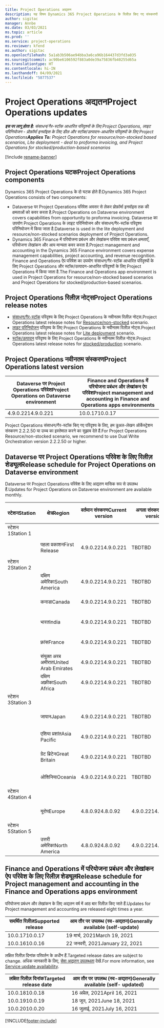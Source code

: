 ```yaml
---
title: Project Operations अद्यतन
description: यह विषय Dynamics 365 Project Operations के रिलीज़ किए गए संस्करणों के बारे में जानकारी प्रदान करता है.
author: sigitac
manager: Annbe
ms.date: 03/03/2021
ms.topic: article
ms.prod: ''
ms.service: project-operations
ms.reviewer: kfend
ms.author: sigitac
ms.openlocfilehash: 5a1ab3b506ae94bba3a6ca96b164437d3fd3a035
ms.sourcegitcommit: ac90be6106592f883a0de39a75836fb40255d65a
ms.translationtype: HT
ms.contentlocale: hi-IN
ms.lasthandoff: 04/09/2021
ms.locfileid: "5877537"
---
```

# <a name="project-operations-updates"></a><span data-ttu-id="a4175-103">Project Operations अद्यतन</span><span class="sxs-lookup"><span data-stu-id="a4175-103">Project Operations updates</span></span>

<span data-ttu-id="a4175-104">_**इस पर लागू होता है:** संसाधन/गैर-स्टॉक आधारित परिदृश्यों के लिए Project Operations, लाइट परिनियोजन - प्रोफ़ॉर्मा इनवॉइस के लिए डील और स्टॉक/उत्पादन-आधारित परिदृश्यों के लिए Project Operations_</span><span class="sxs-lookup"><span data-stu-id="a4175-104">_**Applies To:** Project Operations for resource/non-stocked based scenarios, Lite deployment - deal to proforma invoicing, and Project Operations for stocked/production-based scenarios_</span></span>

[!include [rename-banner](~/includes/cc-data-platform-banner.md)]

## <a name="project-operations-components"></a><span data-ttu-id="a4175-105">Project Operations घटक</span><span class="sxs-lookup"><span data-stu-id="a4175-105">Project Operations components</span></span>

<span data-ttu-id="a4175-106">Dynamics 365 Project Operations के दो घटक होते हैं:</span><span class="sxs-lookup"><span data-stu-id="a4175-106">Dynamics 365 Project Operations consists of two components:</span></span>

- <span data-ttu-id="a4175-107">Dataverse पर Project Operations परिवेश अवसर से लेकर प्रोफ़ॉर्मा इनवॉइस तक की क्षमताओं को कवर करता है.</span><span class="sxs-lookup"><span data-stu-id="a4175-107">Project Operations on Dataverse environment covers capabilities from opportunity to proforma invoicing.</span></span> <span data-ttu-id="a4175-108">Dataverse का उपयोग Project Operations के लाइट परिनियोजन और संसाधन/गैर-स्टॉक परिदृश्य परिनियोजन में किया जाता है.</span><span class="sxs-lookup"><span data-stu-id="a4175-108">Dataverse is used in the lite deployment and resource/non-stocked scenarios deployment of Project Operations.</span></span>
- <span data-ttu-id="a4175-109">Dynamics 365 Finance में परियोजना प्रबंधन और लेखांकन परिवेश व्यय प्रबंधन क्षमताएँ, परियोजना लेखांकन और आय मान्यता कवर करता है.</span><span class="sxs-lookup"><span data-stu-id="a4175-109">Project management and accounting in the Dynamics 365 Finance environment covers expense management capabilities, project accounting, and revenue recognition.</span></span> <span data-ttu-id="a4175-110">Finance and Operations ऐप परिवेश का उपयोग संसाधन/गैर-स्टॉक आधारित परिदृश्यों के लिए Project Operations और स्टॉक/उत्पादन-आधारित परिदृश्यों के लिए Project Operations में किया जाता है.</span><span class="sxs-lookup"><span data-stu-id="a4175-110">The Finance and Operations app environment is used in Project Operations for resource/non-stocked based scenarios and Project Operations for stocked/production-based scenarios.</span></span>

## <a name="project-operations-release-notes"></a><span data-ttu-id="a4175-111">Project Operations रिलीज़ नोट्स</span><span class="sxs-lookup"><span data-stu-id="a4175-111">Project Operations release notes</span></span>
- <span data-ttu-id="a4175-112">[संसाधन/गैर-स्टॉक](whats-new-apr-2021-resource-based.md) परिदृश्य के लिए Project Operations के नवीनतम रिलीज़ नोट्स.</span><span class="sxs-lookup"><span data-stu-id="a4175-112">Project Operations latest release notes for [Resource/non-stocked](whats-new-apr-2021-resource-based.md) scenario.</span></span>
- <span data-ttu-id="a4175-113">[लाइट परिनियोजन](../pro/whats-new/whats-new-apr-2021-lite.md) परिदृश्य के लिए Project Operations के नवीनतम रिलीज़ नोट्स.</span><span class="sxs-lookup"><span data-stu-id="a4175-113">Project Operations latest release notes for [Lite deployment](../pro/whats-new/whats-new-apr-2021-lite.md) scenario.</span></span>
- <span data-ttu-id="a4175-114">[स्टॉक/उत्पादन](../prod-pma/whats-new/whats-new-mar-2021-stocked.md) परिदृश्य के लिए Project Operations के नवीनतम रिलीज़ नोट्स.</span><span class="sxs-lookup"><span data-stu-id="a4175-114">Project Operations latest release notes for [stocked/production](../prod-pma/whats-new/whats-new-mar-2021-stocked.md) scenario.</span></span>

## <a name="project-operations-latest-version"></a><span data-ttu-id="a4175-115">Project Operations नवीनतम संस्करण</span><span class="sxs-lookup"><span data-stu-id="a4175-115">Project Operations latest version</span></span>

| <span data-ttu-id="a4175-116">Dataverse पर Project Operations परिवेश</span><span class="sxs-lookup"><span data-stu-id="a4175-116">Project Operations on Dataverse environment</span></span> | <span data-ttu-id="a4175-117">Finance and Operations में परियोजना प्रबंधन और लेखांकन ऐप परिवेश</span><span class="sxs-lookup"><span data-stu-id="a4175-117">Project management and accounting in Finance and Operations apps environments</span></span> | 
| --- | --- |
| <span data-ttu-id="a4175-118">4.9.0.221</span><span class="sxs-lookup"><span data-stu-id="a4175-118">4.9.0.221</span></span> | <span data-ttu-id="a4175-119">10.0.17</span><span class="sxs-lookup"><span data-stu-id="a4175-119">10.0.17</span></span> |

<span data-ttu-id="a4175-120">Project Operations संसाधन/गैर-स्टॉक किए गए परिदृश्य के लिए, हम डुअल-लेखन ऑर्केस्ट्रेशन संस्करण 2.2.2.50 या उच्च का इस्तेमाल करने का सुझाव देते हैं.</span><span class="sxs-lookup"><span data-stu-id="a4175-120">For Project Operations Resource/non-stocked scenario, we recommend to use Dual Write Orchestration version 2.2.2.50 or higher.</span></span>

## <a name="release-schedule-for-project-operations-on-dataverse-environment"></a><span data-ttu-id="a4175-121">Dataverse पर Project Operations परिवेश के लिए रिलीज़ शेड्यूल</span><span class="sxs-lookup"><span data-stu-id="a4175-121">Release schedule for Project Operations on Dataverse environment</span></span>

<span data-ttu-id="a4175-122">Dataverse पर Project Operations परिवेश के लिए अद्यतन मासिक रूप से उपलब्ध हैं.</span><span class="sxs-lookup"><span data-stu-id="a4175-122">Updates for Project Operations on Dataverse environment are available monthly.</span></span> 

| <span data-ttu-id="a4175-123">स्टेशन</span><span class="sxs-lookup"><span data-stu-id="a4175-123">Station</span></span>   | <span data-ttu-id="a4175-124">क्षेत्र</span><span class="sxs-lookup"><span data-stu-id="a4175-124">Region</span></span>        | <span data-ttu-id="a4175-125">वर्तमान संस्करण</span><span class="sxs-lookup"><span data-stu-id="a4175-125">Current version</span></span> | <span data-ttu-id="a4175-126">अगला संस्करण</span><span class="sxs-lookup"><span data-stu-id="a4175-126">Next version</span></span> | <span data-ttu-id="a4175-127">आम तौर पर उपलब्ध</span><span class="sxs-lookup"><span data-stu-id="a4175-127">Generally available</span></span> |
|-----------|---------------|-----------------|--------------|---------------------|
| <span data-ttu-id="a4175-128">स्टेशन 1</span><span class="sxs-lookup"><span data-stu-id="a4175-128">Station 1</span></span> |   &nbsp;      |    &nbsp;       | &nbsp;       |      &nbsp;         |
|   &nbsp;  | <span data-ttu-id="a4175-129">पहला प्रकाशन</span><span class="sxs-lookup"><span data-stu-id="a4175-129">First Release</span></span> |  <span data-ttu-id="a4175-130">4.9.0.221</span><span class="sxs-lookup"><span data-stu-id="a4175-130">4.9.0.221</span></span>       | <span data-ttu-id="a4175-131">TBD</span><span class="sxs-lookup"><span data-stu-id="a4175-131">TBD</span></span>     | <span data-ttu-id="a4175-132">23-अप्रैल-21</span><span class="sxs-lookup"><span data-stu-id="a4175-132">23-Apr-21</span></span>           |
| <span data-ttu-id="a4175-133">स्टेशन 2</span><span class="sxs-lookup"><span data-stu-id="a4175-133">Station 2</span></span> |   &nbsp;      |    &nbsp;       | &nbsp;       |      &nbsp;         |
|   &nbsp;  | <span data-ttu-id="a4175-134">दक्षिण अमेरिका</span><span class="sxs-lookup"><span data-stu-id="a4175-134">South America</span></span> |  <span data-ttu-id="a4175-135">4.9.0.221</span><span class="sxs-lookup"><span data-stu-id="a4175-135">4.9.0.221</span></span>       | <span data-ttu-id="a4175-136">TBD</span><span class="sxs-lookup"><span data-stu-id="a4175-136">TBD</span></span>     | <span data-ttu-id="a4175-137">23-अप्रैल-21</span><span class="sxs-lookup"><span data-stu-id="a4175-137">23-Apr-21</span></span>           |
|    &nbsp; | <span data-ttu-id="a4175-138">कनाडा</span><span class="sxs-lookup"><span data-stu-id="a4175-138">Canada</span></span>        |  <span data-ttu-id="a4175-139">4.9.0.221</span><span class="sxs-lookup"><span data-stu-id="a4175-139">4.9.0.221</span></span>       | <span data-ttu-id="a4175-140">TBD</span><span class="sxs-lookup"><span data-stu-id="a4175-140">TBD</span></span>     | <span data-ttu-id="a4175-141">23-अप्रैल-21</span><span class="sxs-lookup"><span data-stu-id="a4175-141">23-Apr-21</span></span>           |
|   &nbsp;  | <span data-ttu-id="a4175-142">भारत</span><span class="sxs-lookup"><span data-stu-id="a4175-142">India</span></span>         |  <span data-ttu-id="a4175-143">4.9.0.221</span><span class="sxs-lookup"><span data-stu-id="a4175-143">4.9.0.221</span></span>       | <span data-ttu-id="a4175-144">TBD</span><span class="sxs-lookup"><span data-stu-id="a4175-144">TBD</span></span>     | <span data-ttu-id="a4175-145">23-अप्रैल-21</span><span class="sxs-lookup"><span data-stu-id="a4175-145">23-Apr-21</span></span>           |
|   &nbsp;  | <span data-ttu-id="a4175-146">फ़्रांस</span><span class="sxs-lookup"><span data-stu-id="a4175-146">France</span></span>         |  <span data-ttu-id="a4175-147">4.9.0.221</span><span class="sxs-lookup"><span data-stu-id="a4175-147">4.9.0.221</span></span>       | <span data-ttu-id="a4175-148">TBD</span><span class="sxs-lookup"><span data-stu-id="a4175-148">TBD</span></span>     | <span data-ttu-id="a4175-149">23-अप्रैल-21</span><span class="sxs-lookup"><span data-stu-id="a4175-149">23-Apr-21</span></span>           |
|   &nbsp;  | <span data-ttu-id="a4175-150">संयुक्त अरब अमीरात</span><span class="sxs-lookup"><span data-stu-id="a4175-150">United Arab Emirates</span></span>         |  <span data-ttu-id="a4175-151">4.9.0.221</span><span class="sxs-lookup"><span data-stu-id="a4175-151">4.9.0.221</span></span>       | <span data-ttu-id="a4175-152">TBD</span><span class="sxs-lookup"><span data-stu-id="a4175-152">TBD</span></span>     | <span data-ttu-id="a4175-153">23-अप्रैल-21</span><span class="sxs-lookup"><span data-stu-id="a4175-153">23-Apr-21</span></span>           |
|   &nbsp;  | <span data-ttu-id="a4175-154">दक्षिण अफ़्रीका</span><span class="sxs-lookup"><span data-stu-id="a4175-154">South Africa</span></span>         |  <span data-ttu-id="a4175-155">4.9.0.221</span><span class="sxs-lookup"><span data-stu-id="a4175-155">4.9.0.221</span></span>       | <span data-ttu-id="a4175-156">TBD</span><span class="sxs-lookup"><span data-stu-id="a4175-156">TBD</span></span>     | <span data-ttu-id="a4175-157">23-अप्रैल-21</span><span class="sxs-lookup"><span data-stu-id="a4175-157">23-Apr-21</span></span>           |
| <span data-ttu-id="a4175-158">स्टेशन 3</span><span class="sxs-lookup"><span data-stu-id="a4175-158">Station 3</span></span>  |      &nbsp;   |     &nbsp;      |     &nbsp;   |      &nbsp;         |
|   &nbsp;  | <span data-ttu-id="a4175-159">जापान</span><span class="sxs-lookup"><span data-stu-id="a4175-159">Japan</span></span>         |  <span data-ttu-id="a4175-160">4.9.0.221</span><span class="sxs-lookup"><span data-stu-id="a4175-160">4.9.0.221</span></span>       | <span data-ttu-id="a4175-161">TBD</span><span class="sxs-lookup"><span data-stu-id="a4175-161">TBD</span></span>     | <span data-ttu-id="a4175-162">30-अप्रैल-21</span><span class="sxs-lookup"><span data-stu-id="a4175-162">30-Apr-21</span></span>           |
|   &nbsp;  | <span data-ttu-id="a4175-163">एशिया प्रशांत</span><span class="sxs-lookup"><span data-stu-id="a4175-163">Asia Pacific</span></span>  |  <span data-ttu-id="a4175-164">4.9.0.221</span><span class="sxs-lookup"><span data-stu-id="a4175-164">4.9.0.221</span></span>       | <span data-ttu-id="a4175-165">TBD</span><span class="sxs-lookup"><span data-stu-id="a4175-165">TBD</span></span>     | <span data-ttu-id="a4175-166">30-अप्रैल-21</span><span class="sxs-lookup"><span data-stu-id="a4175-166">30-Apr-21</span></span>           |
|   &nbsp;  | <span data-ttu-id="a4175-167">ग्रेट ब्रिटेन</span><span class="sxs-lookup"><span data-stu-id="a4175-167">Great Britain</span></span> |  <span data-ttu-id="a4175-168">4.9.0.221</span><span class="sxs-lookup"><span data-stu-id="a4175-168">4.9.0.221</span></span>       | <span data-ttu-id="a4175-169">TBD</span><span class="sxs-lookup"><span data-stu-id="a4175-169">TBD</span></span>     | <span data-ttu-id="a4175-170">30-अप्रैल-21</span><span class="sxs-lookup"><span data-stu-id="a4175-170">30-Apr-21</span></span>           |
|   &nbsp;  | <span data-ttu-id="a4175-171">ओशिनिया</span><span class="sxs-lookup"><span data-stu-id="a4175-171">Oceania</span></span>       |  <span data-ttu-id="a4175-172">4.9.0.221</span><span class="sxs-lookup"><span data-stu-id="a4175-172">4.9.0.221</span></span>       | <span data-ttu-id="a4175-173">TBD</span><span class="sxs-lookup"><span data-stu-id="a4175-173">TBD</span></span>     | <span data-ttu-id="a4175-174">30-अप्रैल-21</span><span class="sxs-lookup"><span data-stu-id="a4175-174">30-Apr-21</span></span>           |
| <span data-ttu-id="a4175-175">स्टेशन 4</span><span class="sxs-lookup"><span data-stu-id="a4175-175">Station 4</span></span> |     &nbsp;    |     &nbsp;      |     &nbsp;   |      &nbsp;         |
|   &nbsp;  | <span data-ttu-id="a4175-176">यूरोप</span><span class="sxs-lookup"><span data-stu-id="a4175-176">Europe</span></span>        |  <span data-ttu-id="a4175-177">4.8.0.92</span><span class="sxs-lookup"><span data-stu-id="a4175-177">4.8.0.92</span></span>       | <span data-ttu-id="a4175-178">4.9.0.221</span><span class="sxs-lookup"><span data-stu-id="a4175-178">4.9.0.221</span></span>     | <span data-ttu-id="a4175-179">16-अप्रैल-21</span><span class="sxs-lookup"><span data-stu-id="a4175-179">16-Apr-21</span></span>           |
| <span data-ttu-id="a4175-180">स्टेशन 5</span><span class="sxs-lookup"><span data-stu-id="a4175-180">Station 5</span></span> |     &nbsp;    |     &nbsp;      |     &nbsp;   |      &nbsp;         |
|   &nbsp;  | <span data-ttu-id="a4175-181">उत्तरी अमेरिका</span><span class="sxs-lookup"><span data-stu-id="a4175-181">North America</span></span> |  <span data-ttu-id="a4175-182">4.8.0.92</span><span class="sxs-lookup"><span data-stu-id="a4175-182">4.8.0.92</span></span>       | <span data-ttu-id="a4175-183">4.9.0.221</span><span class="sxs-lookup"><span data-stu-id="a4175-183">4.9.0.221</span></span>     | <span data-ttu-id="a4175-184">23-अप्रैल-21</span><span class="sxs-lookup"><span data-stu-id="a4175-184">23-Apr-21</span></span>           |

## <a name="release-schedule-for-project-management-and-accounting-in-the-finance-and-operations-apps-environment"></a><span data-ttu-id="a4175-185">Finance and Operations में परियोजना प्रबंधन और लेखांकन ऐप परिवेश के लिए रिलीज़ शेड्यूल</span><span class="sxs-lookup"><span data-stu-id="a4175-185">Release schedule for Project management and accounting in the Finance and Operations apps environment</span></span>

<span data-ttu-id="a4175-186">परियोजना प्रबंधन और लेखांकन के लिए अद्यतन वर्ष में आठ बार रिलीज़ किए जाते हैं.</span><span class="sxs-lookup"><span data-stu-id="a4175-186">Updates for Project management and accounting are released eight times a year.</span></span>

| <span data-ttu-id="a4175-187">समर्थित रिलीज़</span><span class="sxs-lookup"><span data-stu-id="a4175-187">Supported release</span></span> | <span data-ttu-id="a4175-188">आम तौर पर उपलब्ध (स्व-अद्यतन)</span><span class="sxs-lookup"><span data-stu-id="a4175-188">Generally available (self-update)</span></span> |
| --- | --- |
| <span data-ttu-id="a4175-189">10.0.17</span><span class="sxs-lookup"><span data-stu-id="a4175-189">10.0.17</span></span> | <span data-ttu-id="a4175-190">19 मार्च, 2021</span><span class="sxs-lookup"><span data-stu-id="a4175-190">March 19, 2021</span></span> |
| <span data-ttu-id="a4175-191">10.0.16</span><span class="sxs-lookup"><span data-stu-id="a4175-191">10.0.16</span></span> | <span data-ttu-id="a4175-192">22 जनवरी, 2021</span><span class="sxs-lookup"><span data-stu-id="a4175-192">January 22, 2021</span></span> |


<span data-ttu-id="a4175-193">लक्षित रिलीज़ दिनांक परिवर्तन के अधीन हैं.</span><span class="sxs-lookup"><span data-stu-id="a4175-193">Targeted release dates are subject to change.</span></span> <span data-ttu-id="a4175-194">अधिक जानकारी के लिए, [सेवा अद्यतन उपलब्धता](https://docs.microsoft.com/dynamics365/fin-ops-core/fin-ops/get-started/public-preview-releases?toc=/dynamics365/finance/toc.json) देखें.</span><span class="sxs-lookup"><span data-stu-id="a4175-194">For more information, see [Service update availability](https://docs.microsoft.com/dynamics365/fin-ops-core/fin-ops/get-started/public-preview-releases?toc=/dynamics365/finance/toc.json).</span></span>

| <span data-ttu-id="a4175-195">लक्षित रिलीज़ दिनांक</span><span class="sxs-lookup"><span data-stu-id="a4175-195">Targeted release date</span></span> | <span data-ttu-id="a4175-196">आम तौर पर उपलब्ध (स्व-अद्यतन)</span><span class="sxs-lookup"><span data-stu-id="a4175-196">Generally available (self- updated)</span></span> |
| --- | --- |
| <span data-ttu-id="a4175-197">10.0.18</span><span class="sxs-lookup"><span data-stu-id="a4175-197">10.0.18</span></span> | <span data-ttu-id="a4175-198">16 अप्रेल, 2021</span><span class="sxs-lookup"><span data-stu-id="a4175-198">April 16, 2021</span></span> |
| <span data-ttu-id="a4175-199">10.0.19</span><span class="sxs-lookup"><span data-stu-id="a4175-199">10.0.19</span></span> | <span data-ttu-id="a4175-200">18 जून, 2021</span><span class="sxs-lookup"><span data-stu-id="a4175-200">June 18, 2021</span></span> |
| <span data-ttu-id="a4175-201">10.0.20</span><span class="sxs-lookup"><span data-stu-id="a4175-201">10.0.20</span></span> | <span data-ttu-id="a4175-202">16 जुलाई, 2021</span><span class="sxs-lookup"><span data-stu-id="a4175-202">July 16, 2021</span></span> |


[!INCLUDE[footer-include](../includes/footer-banner.md)]
